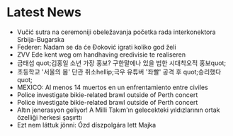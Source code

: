 # Latest News
-  Vučić sutra na ceremoniji obeležavanja početka rada interkonektora Srbija-Bugarska
-  Federer: Nadam se da će Đoković igrati koliko god želi
-  ZVV Ede kent weg om handhaving eredivisie te realiseren
-  금태섭 quot;김홍일 소년 가장 홍보? 구한말에나 있을 법한 시대착오적 홍보quot;
-  초등학교 '서울의 봄' 단관 취소hellip;극우 유튜버 '좌빨' 공격 후 quot;승리했다quot;
-  MEXICO: Al menos 14 muertos en un enfrentamiento entre civiles
-  Police investigate bikie-related brawl outside of Perth concert
-  Police investigate bikie-related brawl outside of Perth concert
-  Altın jenerasyon geliyor! A Milli Takım'ın gelecekteki yıldızlarının ortak özelliği herkesi şaşırttı
-  Ezt nem láttuk jönni: Ózd díszpolgára lett Majka
